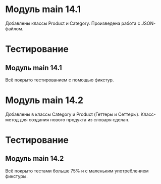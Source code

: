 # Модуль main 14.1
Добавлены классы Product и Category.
Произведена работа с JSON-файлом.

# Тестирование
## Модуль main 14.1
Всё покрыто тестированием с помощью фикстур.


# Модуль main 14.2
Добавлены в классы Category и Product (Геттеры и Сеттеры).
Класс-метод для создания нового продукта из словаря сделан.

# Тестирование
## Модуль main 14.2
Всё покрыто тестами больше 75% и с маленьким употреблением фикстуры.

